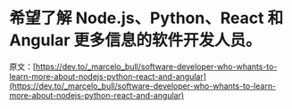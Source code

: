 # 希望了解 Node.js、Python、React 和 Angular 更多信息的软件开发人员。

原文：[https://dev.to/_marcelo_bull/software-developer-who-whants-to-learn-more-about-nodejs-python-react-and-angular](https://dev.to/_marcelo_bull/software-developer-who-whants-to-learn-more-about-nodejs-python-react-and-angular)